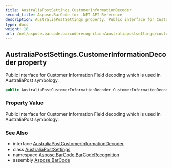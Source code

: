 ```yaml
---
title: AustraliaPostSettings.CustomerInformationDecoder
second_title: Aspose.BarCode for .NET API Reference
description: AustraliaPostSettings property. Public interface for Customer Information Field decoding which is used in AustraliaPost symbology
type: docs
weight: 10
url: /net/aspose.barcode.barcoderecognition/australiapostsettings/customerinformationdecoder/
---
```

## AustraliaPostSettings.CustomerInformationDecoder property

Public interface for Customer Information Field decoding which is used in AustraliaPost symbology.

```csharp
public AustraliaPostCustomerInformationDecoder CustomerInformationDecoder { get; set; }
```

### Property Value

Public interface for Customer Information Field decoding which is used in AustraliaPost symbology.

### See Also

* interface [AustraliaPostCustomerInformationDecoder](../../australiapostcustomerinformationdecoder/)
* class [AustraliaPostSettings](../)
* namespace [Aspose.BarCode.BarCodeRecognition](../../../aspose.barcode.barcoderecognition/)
* assembly [Aspose.BarCode](../../../)


